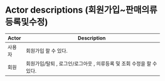 # Actor descriptions (회원가입~판매의류 등록및수정)

Actor                                        | Description                                         |
-------------------------------------------- | --------------------------------------------------- |
|사용자|회원가입 할 수 있다.|
|회원|회원가입/탈퇴 , 로그인/로그아웃 , 의류등록 및 조회 수정을 할 수 있다.|